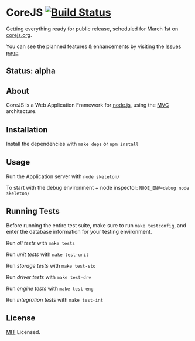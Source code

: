 # CoreJS [![Build Status](https://secure.travis-ci.org/corejs/corejs.png)](http://travis-ci.org/corejs/corejs)

Getting everything ready for public release, scheduled for March 1st on [corejs.org](http://corejs.org).

You can see the planned features & enhancements by visiting the [Issues page](https://github.com/corejs/corejs/issues).

## Status: alpha

## About

CoreJS is a Web Application Framework for [node.js](http://nodejs.org), using the 
[MVC](http://en.wikipedia.org/wiki/Model%E2%80%93view%E2%80%93controller) architecture.

## Installation

Install the dependencies with `make deps` or `npm install`

## Usage

Run the Application server with `node skeleton/`

To start with the debug environment + node inspector: `NODE_ENV=debug node skeleton/`

## Running Tests

Before running the entire test suite, make sure to run `make testconfig`, and enter the database information
for your testing environment.

Run _all tests_ with `make tests`

Run _unit tests_ with `make test-unit`

Run _storage tests_ with `make test-sto`

Run _driver tests_ with `make test-drv`

Run _engine tests_ with `make test-eng`

Run _integration tests_ with `make test-int`

## License

[MIT](http://www.opensource.org/licenses/mit-license.php) Licensed.